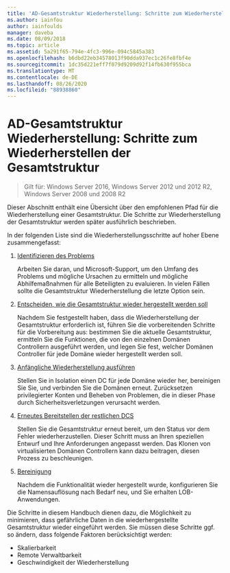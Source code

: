 ```yaml
---
title: 'AD-Gesamtstruktur Wiederherstellung: Schritte zum Wiederherstellen der Gesamtstruktur'
ms.author: iainfou
author: iainfoulds
manager: daveba
ms.date: 08/09/2018
ms.topic: article
ms.assetid: 5a291f65-794e-4fc3-996e-094c5845a383
ms.openlocfilehash: b6dbd22eb34578013f90dda937ec1c26fe8fbf4e
ms.sourcegitcommit: 1dc35d221eff7f079d9209d92f14fb630f955bca
ms.translationtype: MT
ms.contentlocale: de-DE
ms.lasthandoff: 08/26/2020
ms.locfileid: "88938860"
---
```

# <a name="ad-forest-recovery---steps-for-restoring-the-forest"></a>AD-Gesamtstruktur Wiederherstellung: Schritte zum Wiederherstellen der Gesamtstruktur

>Gilt für: Windows Server 2016, Windows Server 2012 und 2012 R2, Windows Server 2008 und 2008 R2

Dieser Abschnitt enthält eine Übersicht über den empfohlenen Pfad für die Wiederherstellung einer Gesamtstruktur. Die Schritte zur Wiederherstellung der Gesamtstruktur werden später ausführlich beschrieben.

In der folgenden Liste sind die Wiederherstellungsschritte auf hoher Ebene zusammengefasst:

1. [Identifizieren des Problems](AD-Forest-Recovery-Identify-the-Problem.md)

   Arbeiten Sie daran, und Microsoft-Support, um den Umfang des Problems und mögliche Ursachen zu ermitteln und mögliche Abhilfemaßnahmen für alle Beteiligten zu evaluieren. In vielen Fällen sollte die Gesamtstruktur Wiederherstellung die letzte Option sein.

2. [Entscheiden, wie die Gesamtstruktur wieder hergestellt werden soll](AD-Forest-Recovery-Determine-how-to-Recover.md)

   Nachdem Sie festgestellt haben, dass die Wiederherstellung der Gesamtstruktur erforderlich ist, führen Sie die vorbereitenden Schritte für die Vorbereitung aus: bestimmen Sie die aktuelle Gesamtstruktur, ermitteln Sie die Funktionen, die von den einzelnen Domänen Controllern ausgeführt werden, und legen Sie fest, welcher Domänen Controller für jede Domäne wieder hergestellt werden soll.

3. [Anfängliche Wiederherstellung ausführen](AD-Forest-Recovery-Perform-initial-recovery.md)

   Stellen Sie in Isolation einen DC für jede Domäne wieder her, bereinigen Sie Sie, und verbinden Sie die Domänen erneut. Zurücksetzen privilegierter Konten und Beheben von Problemen, die in dieser Phase durch Sicherheitsverletzungen verursacht werden.

4. [Erneutes Bereitstellen der restlichen DCS](AD-Forest-Recovery-Restore-Additional-DCs.md)

   Stellen Sie die Gesamtstruktur erneut bereit, um den Status vor dem Fehler wiederherzustellen. Dieser Schritt muss an Ihren speziellen Entwurf und Ihre Anforderungen angepasst werden. Das Klonen von virtualisierten Domänen Controllern kann dazu beitragen, diesen Prozess zu beschleunigen.

5. [Bereinigung](AD-Forest-Recovery-Cleanup.md)

   Nachdem die Funktionalität wieder hergestellt wurde, konfigurieren Sie die Namensauflösung nach Bedarf neu, und Sie erhalten LOB-Anwendungen.

Die Schritte in diesem Handbuch dienen dazu, die Möglichkeit zu minimieren, dass gefährliche Daten in die wiederhergestellte Gesamtstruktur wieder eingeführt werden. Sie müssen diese Schritte ggf. so ändern, dass folgende Faktoren berücksichtigt werden:

- Skalierbarkeit
- Remote Verwaltbarkeit
- Geschwindigkeit der Wiederherstellung
